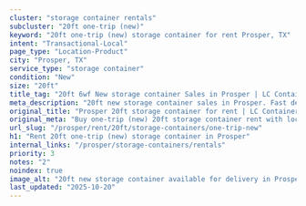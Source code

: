 ```yaml
---
cluster: "storage container rentals"
subcluster: "20ft one-trip (new)"
keyword: "20ft one-trip (new) storage container for rent Prosper, TX"
intent: "Transactional-Local"
page_type: "Location-Product"
city: "Prosper, TX"
service_type: "storage container"
condition: "New"
size: "20ft"
title_tag: "20ft 6wf New storage container Sales in Prosper | LC Container"
meta_description: "20ft new storage container sales in Prosper. Fast delivery, competitive pricing. Serving storage containers area. Quote ID: EQD. Call (214) 524-4168 for your free quote today."
original_title: "Prosper 20ft storage container for rent | LC Container"
original_meta: "Buy one-trip (new) 20ft storage container rent with local delivery in Prosper, TX. LC Container — local Since 2003. Request a fast quote today."
url_slug: "/prosper/rent/20ft/storage-containers/one-trip-new"
h1: "Rent 20ft one-trip (new) storage container in Prosper"
internal_links: "/prosper/storage-containers/rentals"
priority: 3
notes: "2"
noindex: true
image_alt: "20ft new storage container available for delivery in Prosper"
last_updated: "2025-10-20"
---
```


<!-- TODO: Add unique city/inventory copy, images, and internal links here. -->
